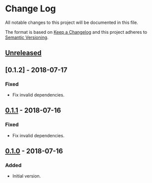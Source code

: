 # Change Log

All notable changes to this project will be documented in this file.

The format is based on [Keep a Changelog](http://keepachangelog.com/)
and this project adheres to [Semantic Versioning](http://semver.org/).

## [Unreleased]

## [0.1.2] - 2018-07-17

### Fixed

- Fix invalid dependencies.

## [0.1.1] - 2018-07-16

### Fixed

- Fix invalid dependencies.

## [0.1.0] - 2018-07-16

### Added

- Initial version.

[unreleased]: https://github.com/dividab/graphql-norm-stale/compare/v0.1.1...master
[0.1.1]: https://github.com/dividab/graphql-norm-stale/compare/v0.1.0...v0.1.1
[0.1.0]: https://github.com/dividab/graphql-norm-stale/compare/...v0.1.0
